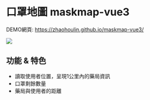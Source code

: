 # 口罩地圖 maskmap-vue3
DEMO網頁: https://zhaohoulin.github.io/maskmap-vue3/

![](https://i.imgur.com/zsq13kn.jpg)

## 功能 & 特色
* 讀取使用者位置，呈現1公里內的藥局資訊
* 口罩剩餘數量
* 藥局與使用者的距離
